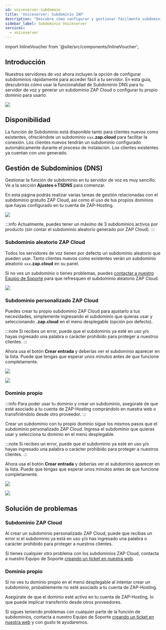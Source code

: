 ```yaml
---
id: voiceserver-subdomain
title: 'Voiceserver: Subdominio ZAP'
description: "Descubre cómo configurar y gestionar fácilmente subdominios personalizados para tu servidor de voz y así simplificar el acceso y mejorar la conectividad → Aprende más ahora"
sidebar_label: Subdominio Voiceserver
services:
  - voiceserver
---
```


import InlineVoucher from '@site/src/components/InlineVoucher';

## Introducción

Nuestros servidores de voz ahora incluyen la opción de configurar subdominios rápidamente para acceder fácil a tu servidor. En esta guía, descubrirás cómo usar la funcionalidad de Subdominio DNS para tu servidor de voz y generar un subdominio ZAP Cloud o configurar tu propio dominio para usarlo.

![](https://screensaver01.zap-hosting.com/index.php/s/5dCaYAztCfESCdN/preview)

<InlineVoucher />

## Disponibilidad

La función de Subdominio está disponible tanto para clientes nuevos como existentes, ofreciéndote un subdominio `xxx`**.zap.cloud** para facilitar la conexión. Los clientes nuevos tendrán un subdominio configurado automáticamente durante el proceso de instalación. Los clientes existentes ya cuentan con uno generado.

## Gestión de Subdominios (DNS)

Gestionar la función de subdominio en tu servidor de voz es muy sencillo. Ve a la sección **Ajustes->TSDNS** para comenzar.

En esta página podrás realizar varias tareas de gestión relacionadas con el subdominio gratuito ZAP Cloud, así como el uso de tus propios dominios que hayas configurado en tu cuenta de ZAP-Hosting.

![](https://screensaver01.zap-hosting.com/index.php/s/iyNzw3R6iEesp3Y/preview)

:::info
Actualmente, puedes tener un máximo de 3 subdominios activos por producto (sin contar el subdominio aleatorio generado por ZAP Cloud).
:::

### Subdominio aleatorio ZAP Cloud

Todos los servidores de voz tienen por defecto un subdominio aleatorio que pueden usar. Tanto clientes nuevos como existentes verán un subdominio aleatorio `xxx`**.zap.cloud** en su panel.

Si no ves un subdominio o tienes problemas, puedes [contactar a nuestro Equipo de Soporte](https://zap-hosting.com/en/customer/support/) para que refresquen el subdominio aleatorio ZAP Cloud.

![](https://screensaver01.zap-hosting.com/index.php/s/eCXcyNbgjEnQrx4/preview)

### Subdominio personalizado ZAP Cloud

Puedes crear tu propio subdominio ZAP Cloud para ajustarlo a tus necesidades, simplemente ingresando el subdominio que quieras usar y seleccionando **.zap.cloud** en el menú desplegable (opción por defecto).

:::note
Si recibes un error, puede que el subdominio ya esté en uso y/o hayas ingresado una palabra o carácter prohibido para proteger a nuestros clientes.
:::

Ahora usa el botón **Crear entrada** y deberías ver el subdominio aparecer en la lista. Puede que tengas que esperar unos minutos antes de que funcione completamente.

![](https://screensaver01.zap-hosting.com/index.php/s/odqKSyzXRLi5zRx/preview)

![](https://screensaver01.zap-hosting.com/index.php/s/yWmt4j3nWEgbN6K/preview)

### Dominio propio

:::info
Para poder usar tu dominio y crear un subdominio, asegúrate de que esté asociado a tu cuenta de ZAP-Hosting comprándolo en nuestra web o transfiriéndolo desde otro proveedor.
:::

Crear un subdominio con tu propio dominio sigue los mismos pasos que el subdominio personalizado ZAP Cloud. Ingresa el subdominio que quieras usar y selecciona tu dominio en el menú desplegable.

:::note
Si recibes un error, puede que el subdominio ya esté en uso y/o hayas ingresado una palabra o carácter prohibido para proteger a nuestros clientes.
:::

Ahora usa el botón **Crear entrada** y deberías ver el subdominio aparecer en la lista. Puede que tengas que esperar unos minutos antes de que funcione completamente.

![](https://screensaver01.zap-hosting.com/index.php/s/Xoe8c4T9TNpby27/preview)

![](https://screensaver01.zap-hosting.com/index.php/s/AX9yFSb3nRNoKiF/preview)

## Solución de problemas

### Subdominio ZAP Cloud

Al crear un subdominio personalizado ZAP Cloud, puede que recibas un error si el subdominio ya está en uso y/o has ingresado una palabra o carácter prohibido para proteger a nuestros clientes.

Si tienes cualquier otro problema con los subdominios ZAP Cloud, contacta a nuestro Equipo de Soporte [creando un ticket en nuestra web](https://zap-hosting.com/en/customer/support/).

### Dominio propio

Si no ves tu dominio propio en el menú desplegable al intentar crear un subdominio, probablemente no esté asociado a tu cuenta de ZAP-Hosting.

Asegúrate de que el dominio esté activo en tu cuenta de ZAP-Hosting, lo que puede implicar transferirlo desde otros proveedores.

Si sigues teniendo problemas con cualquier parte de la función de subdominios, contacta a nuestro Equipo de Soporte [creando un ticket en nuestra web](https://zap-hosting.com/en/customer/support/) y con gusto te ayudaremos.

<InlineVoucher />